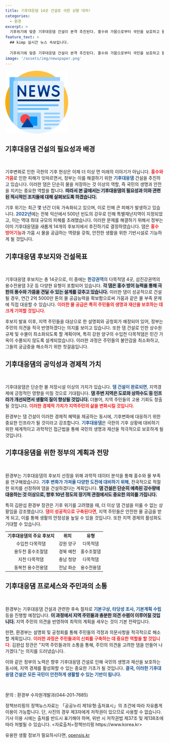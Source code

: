 ```yaml
---
title: 기후대응댐 14곳 건설로 극한 상황 대처!
categories:
  - 환경
excerpt: >
  기후위기에 맞춘 기후대응댐 건설이 본격 추진된다. 홍수와 가뭄으로부터 국민을 보호하고 물산업 발전을 도모하기 위해 14개 후보지가 정해졌으며, 오는 8월부터 주민과의 소통이 시작된다. 극한 기후 상황에 대응하는 혁신적인 계획에 귀추가 주목된다.
feature_text: >
  ## kimp 실시간 뉴스 속보입니다.

  기후위기에 맞춘 기후대응댐 건설이 본격 추진된다. 홍수와 가뭄으로부터 국민을 보호하고 물산업 발전을 도모하기 위해 14개 후보지가 정해졌으며, 오는 8월부터 주민과의 소통이 시작된다. 극한 기후 상황에 대응하는 혁신적인 계획에 귀추가 주목된다.
image: '/assets/img/newspaper.png'
---
```


<p><img src="/assets/img/newspaper.png" alt="kimplant 속보" /></p>

<h2 data-ke-size="size26"> 기후대응댐 건설의 필요성과 배경 </h2>

<p data-ke-size="size16">&nbsp;</p>

<p>기후변화로 인한 극한의 기후 현상은 이제 더 이상 먼 미래의 이야기가 아닙니다. <b><span style="color: #ee2323;">홍수와 가뭄</span></b>로 인한 피해가 잇따르면서, 정부는 이를 해결하기 위한 <b><span style="color: #1a5490;">기후대응댐</span></b> 건설을 추진하고 있습니다. 이러한 댐은 단순히 물을 저장하는 것 이상의 역할, 즉 국민의 생명과 안전을 지키는 중요한 역할을 합니다. <b><span style="background-color: #21538527;">따라서 본 글에서는 기후대응댐의 필요성과 이와 관련된 적시적인 조치들에 대해 살펴보도록 하겠습니다.</span></b></p>

<p>기후 위기는 최근 몇 년간 더욱 가속화되고 있으며, 이로 인해 큰 피해가 발생하고 있습니다. <b><span style="color: #1a5490;">2022년</span></b>에는 전북 익산에서 500년 빈도의 강우로 인해 특별재난지역이 지정되었고, 이는 역대 최대 규모의 피해를 초래했습니다. 이러한 문제를 해결하기 위해서 정부는 이미 기후대응댐을 새롭게 14개의 후보지에서 추진하기로 결정하였습니다. 댐은 <b><span style="color: #ee2323;">홍수 방어기능</span></b>과 가뭄 시 물을 공급하는 역량을 갖춰, 안전한 생활을 위한 기반시설로 기능하게 될 것입니다. </p>

<h2 data-ke-size="size26"> 기후대응댐 후보지와 건설목표 </h2>

<p data-ke-size="size16">&nbsp;</p>

<p>기후대응댐 후보지는 총 14곳으로, 이 중에는 <b><span style="color: #1a5490;">한강권역</span></b>의 다목적댐 4곳, 섬진강권역의 용수전용댐 3곳 등 다양한 유형이 포함되어 있습니다. <b><span style="background-color: #21538527;">각 댐은 홍수 방어 능력을 통해 극한의 풍수와 가뭄을 견딜 수 있는 설계를 갖추고 있습니다.</span></b> 이러한 댐이 성공적으로 건설될 경우, 연간 2억 5000만 톤의 물 공급능력을 확보함으로써 가뭄과 같은 물 부족 문제에 직접 대응할 수 있습니다. <b><span style="color: #ee2323;">이러한 물 공급은 특히 주민들의 생명과 재산을 보호하는 데 크게 기여할 것입니다.</span></b></p>

<p>후보지 발표 이후, 지역 주민들을 대상으로 한 설명회와 공청회가 예정되어 있어, 정부는 주민의 의견을 적극 반영하겠다는 의지를 보이고 있습니다. 또한 댐 건설로 인한 상수원 규제 및 수몰이 최소화되도록 할 계획이며, 특히 강원 양구의 수입천 다목적댐은 민간 가옥이 수몰되지 않도록 설계되었습니다. 이러한 과정은 주민들의 불안감을 최소화하고, 그들의 궁금증을 해소하기 위한 첫걸음입니다.</p>

<h2 data-ke-size="size26"> 기후대응댐의 공익성과 경제적 가치 </h2>

<p data-ke-size="size16">&nbsp;</p>

<p>기후대응댐은 단순한 물 저장시설 이상의 가치가 있습니다. <b><span style="color: #1a5490;">댐 건설이 완료되면</span></b>, 지역경제에 긍정적인 영향을 미칠 것으로 기대됩니다. <b><span style="background-color: #21538527;">댐 주변 지역은 도로와 상하수도 등 인프라가 개선되면서 생활의 질이 향상될 것입니다.</span></b> 더불어, 지역 주민들의 고용 기회도 창출될 것입니다. <b><span style="color: #ee2323;">이러한 경제적 가치가 지역주민의 삶을 변화시킬 것입니다.</span></b></p>

<p>환경부는 댐 건설이 이러한 경제적 혜택을 제공하는 동시에, 기후변화에 대응하기 위한 중요한 인프라가 될 것이라고 강조합니다. <b><span style="color: #1a5490;">기후대응댐</span></b>은 극한의 기후 상황에 대비하기 위한 체계적이고 과학적인 접근법을 통해 국민의 생명과 재산을 적극적으로 보호하게 될 것입니다. </p>

<h2 data-ke-size="size26"> 기후대응댐을 위한 정부의 계획과 전망 </h2>

<p data-ke-size="size16">&nbsp;</p>

<p>환경부는 기후대응댐의 후보지 선정을 위해 과학적 데이터 분석을 통해 홍수와 물 부족을 연구해왔습니다. <b><span style="color: #1a5490;">기후 변화가 가져올 다양한 도전에 대비하기 위해</span></b>, 전국적으로 적절한 위치를 선정하여 댐을 건설하겠다는 계획입니다. <b><span style="background-color: #21538527;">댐 건설은 단순히 예측된 강수량에 대응하는 것 이상으로, 향후 10년 정도의 장기적 관점에서도 중요한 의의를 가집니다.</span></b></p>

<p>특히 김완섭 환경부 장관은 기후 위기를 고려했을 때, 더 이상 댐 건설을 미룰 수 없는 상황임을 강조했습니다. <b><span style="color: #ee2323;">댐이 성공적으로 구축된다면</span></b>, 지역 주민들은 안전한 물 공급을 받게 되고, 이를 통해 생활의 안정성을 높일 수 있을 것입니다. 또한 지역 경제의 활성화도 기대할 수 있습니다.</p>

<table>
 <tr>
   <td style="text-align: center; height: 17px;"><b> 기후대응댐의 주요 후보지 </b></td>
   <td style="text-align: center; height: 17px;"><b> 위치 </b></td>
   <td style="text-align: center; height: 17px;"><b> 유형 </b></td>
 </tr>
 <tr>
   <td style="text-align: center; height: 17px;"> 수입천 다목적댐 </td>
   <td style="text-align: center; height: 17px;"> 강원 양구 </td>
   <td style="text-align: center; height: 17px;"> 다목적댐 </td>
 </tr>
 <tr>
   <td style="text-align: center; height: 17px;"> 용두천 홍수조절댐 </td>
   <td style="text-align: center; height: 17px;"> 경북 예천 </td>
   <td style="text-align: center; height: 17px;"> 홍수조절댐 </td>
 </tr>
 <tr>
   <td style="text-align: center; height: 17px;"> 지천 다목적댐 </td>
   <td style="text-align: center; height: 17px;"> 충남 청양 </td>
   <td style="text-align: center; height: 17px;"> 다목적댐 </td>
 </tr>
 <tr>
   <td style="text-align: center; height: 17px;"> 동복천 용수전용댐 </td>
   <td style="text-align: center; height: 17px;"> 전남 화순 </td>
   <td style="text-align: center; height: 17px;"> 용수전용댐 </td>
 </tr>
</table>

<h2 data-ke-size="size26"> 기후대응댐 프로세스와 주민과의 소통 </h2>

<p data-ke-size="size16">&nbsp;</p>

<p>환경부는 기후대응댐 건설과 관련한 후속 절차로 <b><span style="color: #1a5490;">기본구상, 타당성 조사, 기본계획 수립</span></b> 등을 진행할 예정입니다. <b><span style="background-color: #21538527;">이 과정에서 지역 주민들과 충분한 의견 수렴이 이루어질 것입니다.</span></b> 지역 주민의 의견을 반영하여 최적의 계획을 세우는 것이 기본 전략입니다.</p>

<p>한편, 환경부는 설명회 및 공청회를 통해 주민들의 걱정과 의문사항을 적극적으로 해소할 계획입니다. <b><span style="color: #ee2323;">이러한 과정은 주민들과의 신뢰를 구축하는 데 중요한 역할을 할 것입니다.</span></b> 김완섭 장관은 "지역 주민들과의 소통을 통해, 주민의 의견을 고려한 댐을 만들어 나가겠다."는 의지를 드러냈습니다.</p>

<p>이와 같은 정부의 노력은 향후 기후대응댐 건설로 인해 국민의 생명과 재산을 보호하는 동시에, 지역 경제를 활성화할 수 있는 중요한 기초가 될 것입니다. <b><span style="color: #1a5490;"> 결국, 이러한 기후대응댐 건설은 모든 국민이 안전하게 생활할 수 있는 기반이 됩니다.</span></b></p>

<p data-ke-size="size16">&nbsp;</p>

<p>문의 : 환경부 수자원개발과(044-201-7685)</p>

<p>정책브리핑의 정책뉴스자료는 「공공누리 제1유형:출처표시」의 조건에 따라 자유롭게 이용이 가능합니다. 단, 사진의 경우 제3자에게 저작권이 있으므로 사용할 수 없습니다. 기사 이용 시에는 출처를 반드시 표기해야 하며, 위반 시 저작권법 제37조 및 제138조에 따라 처벌될 수 있습니다. &lt;자료출처=정책브리핑 https://www.korea.kr></p>
유용한 생활 정보가 필요하시다면, <a href="https://opensis.kr" rel="dofollow">opensis.kr</a>


